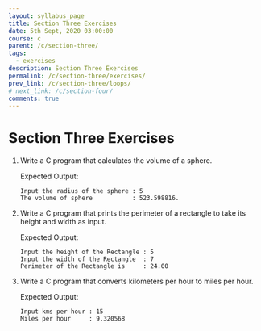 ```yaml
---
layout: syllabus_page
title: Section Three Exercises
date: 5th Sept, 2020 03:00:00
course: c
parent: /c/section-three/
tags:
  - exercises
description: Section Three Exercises
permalink: /c/section-three/exercises/
prev_link: /c/section-three/loops/
# next_link: /c/section-four/
comments: true
---
```


# Section Three Exercises

1. Write a C program that calculates the volume of a sphere.

    Expected Output:

    ```
    Input the radius of the sphere : 5
    The volume of sphere           : 523.598816.
    ```

2. Write a C program that prints the perimeter of a rectangle to take its height and width as input.

    Expected Output:

    ```
    Input the height of the Rectangle : 5
    Input the width of the Rectangle  : 7
    Perimeter of the Rectangle is     : 24.00
    ```

3. Write a C program that converts kilometers per hour to miles per hour.

    Expected Output:

    ```
    Input kms per hour : 15
    Miles per hour     : 9.320568
    ```
